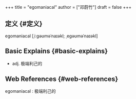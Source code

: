 +++
title = "egomaniacal"
author = ["邓蔚竹"]
draft = false
+++

## 定义 {#定义}

egomaniacal [ˌiːɡəʊməˈnaɪəkl; ˌeɡəʊməˈnaɪəkl]


## Basic Explains {#basic-explains}

-   adj. 极端利己的


## Web References {#web-references}

egomaniacal
: 极端利己的